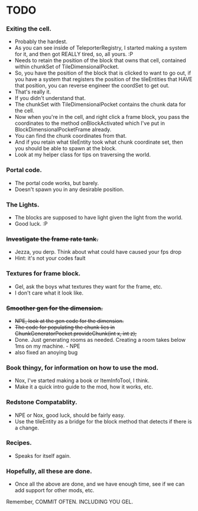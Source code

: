 TODO
====

### Exiting the cell.
- Probably the hardest.
- As you can see inside of TeleporterRegistry, I started making a system for it, and then got REALLY tired, so, all yours. :P
- Needs to retain the position of the block that owns that cell, contained within chunkSet of TileDimensionalPocket.
- So, you have the position of the block that is clicked to want to go out, if you have a system that registers the position of the tileEntities that HAVE that position, you can reverse engineer the coordSet to get out.
- That's really it.
- If you didn't understand that.
- The chunkSet with TileDimensionalPocket contains the chunk data for the cell.
- Now when you're in the cell, and right click a frame block, you pass the coordinates to the method onBlockActivated which I've put in BlockDimensionalPocketFrame already.
- You can find the chunk coordinates from that.
- And if you retain what tileEntity took what chunk coordinate set, then you should be able to spawn at the block.
- Look at my helper class for tips on traversing the world.
	
### Portal code.
- The portal code works, but barely.
- Doesn't spawn you in any desirable position.
 
### The Lights.
- The blocks are supposed to have light given the light from the world.
- Good luck. :P
	
### ~~Investigate the frame rate tank.~~
- Jezza, you derp. Think about what could have caused your fps drop
 - Hint: it's not your codes fault
	
### Textures for frame block.
- Gel, ask the boys what textures they want for the frame, etc.
- I don't care what it look like.

### ~~Smoother gen for the dimension.~~
- ~~NPE, look at the gen code for the dimension.~~
- ~~The code for populating the chunk lies in ChunkGeneratorPocket.provideChunk(int x, int z);~~
- Done. Just generating rooms as needed. Creating a room takes below 1ms on my machine. - NPE
 - also fixed an anoying bug

### Book thingy, for information on how to use the mod.
- Nox, I've started making a book or ItemInfoTool, I think.
- Make it a quick intro guide to the mod, how it works, etc.

### Redstone Compatablity.
- NPE or Nox, good luck, should be fairly easy.
- Use the tileEntity as a bridge for the block method that detects if there is a change.
	
### Recipes.
- Speaks for itself again.
	
### Hopefully, all these are done.
- Once all the above are done, and we have enough time, see if we can add support for other mods, etc.
	
Remember, COMMIT OFTEN.
INCLUDING YOU GEL.
